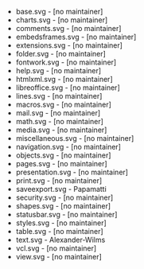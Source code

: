 * base.svg - [no maintainer]
* charts.svg - [no maintainer]
* comments.svg - [no maintainer]
* embedsframes.svg - [no maintainer]
* extensions.svg - [no maintainer]
* folder.svg - [no maintainer]
* fontwork.svg - [no maintainer]
* help.svg - [no maintainer]
* htmlxml.svg - [no maintainer]
* libreoffice.svg - [no maintainer]
* lines.svg - [no maintainer]
* macros.svg - [no maintainer]
* mail.svg - [no maintainer]
* math.svg - [no maintainer]
* media.svg - [no maintainer]
* miscellaneous.svg - [no maintainer]
* navigation.svg - [no maintainer]
* objects.svg - [no maintainer]
* pages.svg - [no maintainer]
* presentation.svg - [no maintainer]
* print.svg - [no maintainer]
* saveexport.svg - Papamatti
* security.svg - [no maintainer]
* shapes.svg - [no maintainer]
* statusbar.svg - [no maintainer]
* styles.svg - [no maintainer]
* table.svg - [no maintainer]
* text.svg - Alexander-Wilms
* vcl.svg - [no maintainer]
* view.svg - [no maintainer]
